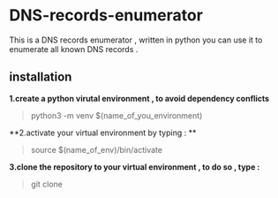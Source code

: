 # DNS-records-enumerator 
This is a DNS records enumerator , written in python
you can use it to enumerate all known DNS records .

## installation

**1.create a python virutal environment , to avoid dependency conflicts**

>python3 -m venv  $(name_of_you_environment)


**2.activate your virtual environment by typing : **

>source $(name_of_env)/bin/activate
>

**3.clone the repository to your virtual environment , to do so , type :**

>git clone 
